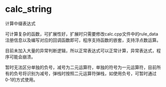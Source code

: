 # calc_string
计算中缀表达式

可计算复杂的函数，可扩展性好，扩展时只需要修改calc.cpp文件中的rule_data注册信息以及编写对应的回调函数即可，程序支持函数的嵌套，支持浮点数运算。

目前未加入大量的异常判断逻辑，所以正常表达式可以正常计算，异常表达式，程序可能会崩溃。

暂时无法区分单独的负号，减号为二元运算符，单独的符号为一元运算符，目前所有的负号将识别为减号，弹栈时按照二元运算符弹栈，如使用负号，可暂时通过0-1的方式使用。